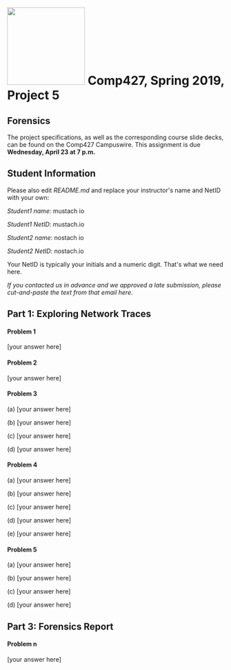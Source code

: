 # <img src="http://www.rice.edu/_images/rice-logo.jpg" width=180> Comp427, Spring 2019, Project 5

## Forensics
The project specifications, as well as the corresponding course slide decks,
can be found on the Comp427 Campuswire.
This assignment is due **Wednesday, April 23 at 7 p.m.**

## Student Information
Please also edit _README.md_ and replace your instructor's name and NetID with your own:

_Student1 name_: mustach io

_Student1 NetID_: mustach.io

_Student2 name_: nostach io

_Student2 NetID_: nostach.io

Your NetID is typically your initials and a numeric digit. That's
what we need here.

_If you contacted us in advance and we approved a late submission,
please cut-and-paste the text from that email here._

## Part 1: Exploring Network Traces

#### Problem 1

[your answer here]

#### Problem 2

[your answer here]

#### Problem 3

(a) [your answer here]

(b) [your answer here]

(c) [your answer here]

(d) [your answer here]

#### Problem 4

(a) [your answer here]

(b) [your answer here]

(c) [your answer here]

(d) [your answer here]

(e) [your answer here]

#### Problem 5

(a) [your answer here]

(b) [your answer here]

(c) [your answer here]

(d) [your answer here]


## Part 3: Forensics Report

<!---
Copy and paste the following template for all numbered prompts of the report.
--->

#### Problem n

[your answer here]
